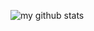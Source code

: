 ![my github stats](https://github-readme-stats.vercel.app/api/top-langs/?username=sleepybear1x&show_icons=true&theme=radical)
